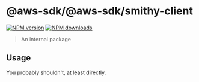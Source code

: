 # @aws-sdk/@aws-sdk/smithy-client

[![NPM version](https://img.shields.io/npm/v/@aws-sdk/@aws-sdk/smithy-client/beta.svg)](https://www.npmjs.com/package/@aws-sdk/@aws-sdk/smithy-client)
[![NPM downloads](https://img.shields.io/npm/dm/@aws-sdk/@aws-sdk/smithy-client.svg)](https://www.npmjs.com/package/@aws-sdk/@aws-sdk/smithy-client)

> An internal package

## Usage

You probably shouldn't, at least directly.
